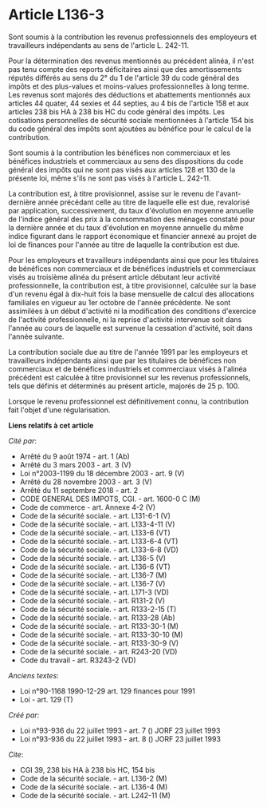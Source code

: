 # Article L136-3

Sont soumis à la contribution les revenus professionnels des employeurs et travailleurs indépendants au sens de l'article L.
242-11.

Pour la détermination des revenus mentionnés au précédent alinéa, il n'est pas tenu compte des reports déficitaires ainsi que
des amortissements réputés différés au sens du 2° du 1 de l'article 39 du code général des impôts et des plus-values et
moins-values professionnelles à long terme. Les revenus sont majorés des déductions et abattements mentionnés aux articles 44
quater, 44 sexies et 44 septies, au 4 bis de l'article 158 et aux articles 238 bis HA à 238 bis HC du code général des
impôts. Les cotisations personnelles de sécurité sociale mentionnées à l'article 154 bis du code général des impôts sont
ajoutées au bénéfice pour le calcul de la contribution.

Sont soumis à la contribution les bénéfices non commerciaux et les bénéfices industriels et commerciaux au sens des
dispositions du code général des impôts qui ne sont pas visés aux articles 128 et 130 de la présente loi, même s'ils ne sont
pas visés à l'article L. 242-11.

La contribution est, à titre provisionnel, assise sur le revenu de l'avant-dernière année précédant celle au titre de
laquelle elle est due, revalorisé par application, successivement, du taux d'évolution en moyenne annuelle de l'indice
général des prix à la consommation des ménages constaté pour la dernière année et du taux d'évolution en moyenne annuelle du
même indice figurant dans le rapport économique et financier annexé au projet de loi de finances pour l'année au titre de
laquelle la contribution est due.

Pour les employeurs et travailleurs indépendants ainsi que pour les titulaires de bénéfices non commerciaux et de bénéfices
industriels et commerciaux visés au troisième alinéa du présent article débutant leur activité professionnelle, la
contribution est, à titre provisionnel, calculée sur la base d'un revenu égal à dix-huit fois la base mensuelle de calcul des
allocations familiales en vigueur au 1er octobre de l'année précédente. Ne sont assimilées à un début d'activité ni la
modification des conditions d'exercice de l'activité professionnelle, ni la reprise d'activité intervenue soit dans l'année
au cours de laquelle est survenue la cessation d'activité, soit dans l'année suivante.

La contribution sociale due au titre de l'année 1991 par les employeurs et travailleurs indépendants ainsi que par les
titulaires de bénéfices non commerciaux et de bénéfices industriels et commerciaux visés à l'alinéa précédent est calculée à
titre provisionnel sur les revenus professionnels, tels que définis et déterminés au présent article, majorés de 25 p. 100.

Lorsque le revenu professionnel est définitivement connu, la contribution fait l'objet d'une régularisation.

**Liens relatifs à cet article**

_Cité par_:

  - Arrêté du 9 août 1974 - art. 1 (Ab)
  - Arrêté du 3 mars 2003 - art. 3 (V)
  - Loi n°2003-1199 du 18 décembre 2003 - art. 9 (V)
  - Arrêté du 28 novembre 2003 - art. 3 (V)
  - Arrêté du 11 septembre 2018 - art. 2
  - CODE GENERAL DES IMPOTS, CGI. - art. 1600-0 C (M)
  - Code de commerce - art. Annexe 4-2 (V)
  - Code de la sécurité sociale. - art. L131-6-1 (V)
  - Code de la sécurité sociale. - art. L133-4-11 (V)
  - Code de la sécurité sociale. - art. L133-6 (VT)
  - Code de la sécurité sociale. - art. L133-6-4 (VT)
  - Code de la sécurité sociale. - art. L133-6-8 (VD)
  - Code de la sécurité sociale. - art. L136-5 (V)
  - Code de la sécurité sociale. - art. L136-6 (VT)
  - Code de la sécurité sociale. - art. L136-7 (M)
  - Code de la sécurité sociale. - art. L136-7 (V)
  - Code de la sécurité sociale. - art. L171-3 (VD)
  - Code de la sécurité sociale. - art. R131-2 (V)
  - Code de la sécurité sociale. - art. R133-2-15 (T)
  - Code de la sécurité sociale. - art. R133-28 (Ab)
  - Code de la sécurité sociale. - art. R133-30-1 (M)
  - Code de la sécurité sociale. - art. R133-30-10 (M)
  - Code de la sécurité sociale. - art. R133-30-9 (V)
  - Code de la sécurité sociale. - art. R243-20 (VD)
  - Code du travail - art. R3243-2 (VD)

_Anciens textes_:

  - Loi n°90-1168 1990-12-29 art. 129 finances pour 1991
  - Loi - art. 129 (T)

_Créé par_:

  - Loi n°93-936 du 22 juillet 1993 - art. 7 () JORF 23 juillet 1993
  - Loi n°93-936 du 22 juillet 1993 - art. 8 () JORF 23 juillet 1993

_Cite_:

  - CGI 39, 238 bis HA à 238 bis HC, 154 bis
  - Code de la sécurité sociale. - art. L136-2 (M)
  - Code de la sécurité sociale. - art. L136-4 (M)
  - Code de la sécurité sociale. - art. L242-11 (M)
